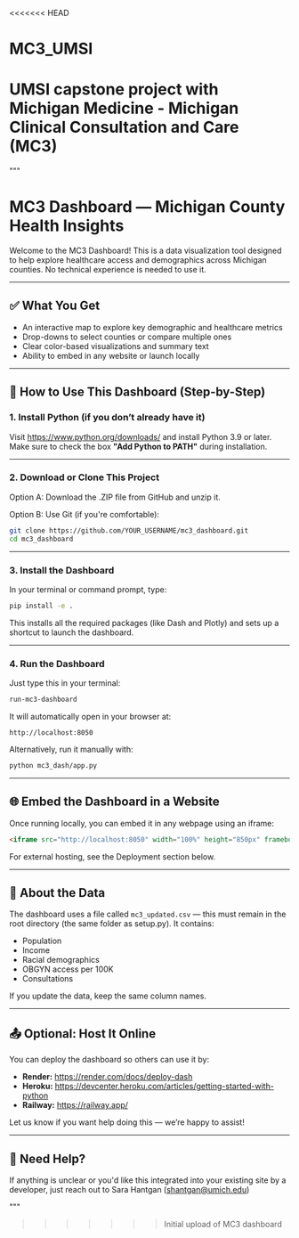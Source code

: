 <<<<<<< HEAD
# MC3_UMSI
UMSI capstone project with Michigan Medicine - Michigan Clinical Consultation and Care (MC3) 
=======
"""
# MC3 Dashboard — Michigan County Health Insights

Welcome to the MC3 Dashboard! This is a data visualization tool designed to help explore healthcare access and demographics across Michigan counties. No technical experience is needed to use it.

---

## ✅ What You Get
- An interactive map to explore key demographic and healthcare metrics
- Drop-downs to select counties or compare multiple ones
- Clear color-based visualizations and summary text
- Ability to embed in any website or launch locally

---

## 🚀 How to Use This Dashboard (Step-by-Step)

### 1. Install Python (if you don’t already have it)
Visit https://www.python.org/downloads/ and install Python 3.9 or later. Make sure to check the box **"Add Python to PATH"** during installation.

---

### 2. Download or Clone This Project
Option A: Download the .ZIP file from GitHub and unzip it.

Option B: Use Git (if you're comfortable):
```bash
git clone https://github.com/YOUR_USERNAME/mc3_dashboard.git
cd mc3_dashboard
```

---

### 3. Install the Dashboard
In your terminal or command prompt, type:
```bash
pip install -e .
```
This installs all the required packages (like Dash and Plotly) and sets up a shortcut to launch the dashboard.

---

### 4. Run the Dashboard
Just type this in your terminal:
```bash
run-mc3-dashboard
```

It will automatically open in your browser at:
```
http://localhost:8050
```

Alternatively, run it manually with:
```bash
python mc3_dash/app.py
```

---

## 🌐 Embed the Dashboard in a Website
Once running locally, you can embed it in any webpage using an iframe:
```html
<iframe src="http://localhost:8050" width="100%" height="850px" frameborder="0"></iframe>
```

For external hosting, see the Deployment section below.

---

## 📁 About the Data
The dashboard uses a file called `mc3_updated.csv` — this must remain in the root directory (the same folder as setup.py). It contains:
- Population
- Income
- Racial demographics
- OBGYN access per 100K
- Consultations

If you update the data, keep the same column names.

---

## 📤 Optional: Host It Online
You can deploy the dashboard so others can use it by:
- **Render:** https://render.com/docs/deploy-dash
- **Heroku:** https://devcenter.heroku.com/articles/getting-started-with-python
- **Railway:** https://railway.app/

Let us know if you want help doing this — we’re happy to assist!

---

## 💬 Need Help?
If anything is unclear or you'd like this integrated into your existing site by a developer, just reach out to Sara Hantgan (shantgan@umich.edu)

"""
>>>>>>> Initial upload of MC3 dashboard
